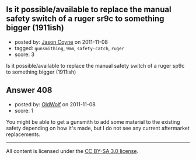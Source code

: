 ## Is it possible/available to replace the manual safety switch of a ruger sr9c to something bigger (1911ish)

- posted by: [Jason Coyne](https://stackexchange.com/users/-1/179-jason-coyne) on 2011-11-08
- tagged: `gunsmithing`, `9mm`, `safety-catch`, `ruger`
- score: 3

<p>Is it possible/available to replace the manual safety switch of a ruger sp9c to something bigger (1911ish)</p>



## Answer 408

- posted by: [OldWolf](https://stackexchange.com/users/-1/111-oldwolf) on 2011-11-08
- score: 1

<p>You might be able to get a gunsmith to add some material to the existing safety depending on how it's made,  but I do not see any current aftermarket replacements.</p>




---

All content is licensed under the [CC BY-SA 3.0 license](https://creativecommons.org/licenses/by-sa/3.0/).
